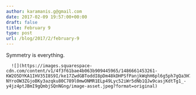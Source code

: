 ```yaml
---
author: karamanis.g@gmail.com
date: 2017-02-09 19:57:00+00:00
draft: false
title: February 9
type: post
url: /blog/2017/2/february-9
---
```


Symmetry is everything.


  
      ![](https://images.squarespace-cdn.com/content/v1/4f3f61bae4b063b909445965/1486661453261-KW2O5DYKA1IHV35I8S9I/ke17ZwdGBToddI8pDm48kDHPSfPanjkWqhH6pl6g5ph7gQa3H78H3Y0txjaiv_0fDoOvxcdMmMKkDsyUqMSsMWxHk725yiiHCCLfrh8O1z4YTzHvnKhyp6Da-NYroOW3ZGjoBKy3azqku80C789l0mwONMR1ELp49Lyc52iWr5dNb1QJw9casjKdtTg1_-y4jz4ptJBmI9gQmbjSQnNGng/image-asset.jpeg?format=original)

